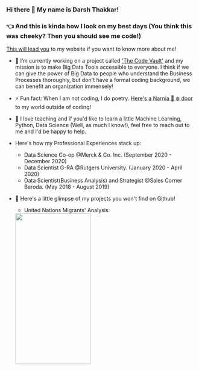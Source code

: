 ### Hi there 👋 My name is Darsh Thakkar!

### :point_left: And this is kinda how I look on my best days (You think this was cheeky? Then you should see me code!)

[This will lead you](https://www.darshth.com) to my website if you want to know more about me!

- 🔭 I’m currently working on a project called ['The Code Vault'](https://www.darshth.com/the-code-vault) and my mission is to make Big Data Tools accessible to everyone. I think if we can give the power of Big Data to people who understand the Business Processes thoroughly, but don't have a formal coding background, we can benefit an organization immensely!

- ⚡ Fun fact: When I am not coding, I do poetry. [Here's a Narnia :door: :snowflake: door](https://www.darshth.com/interests) to my world outside of coding! 

- 👯 I love teaching and if you'd like to learn a little Machine Learning, Python, Data Science (Well, as much I know!), feel free to reach out to me and I'd be happy to help.
- Here's how my Professional Experiences stack up:
  - Data Science Co-op @Merck & Co. Inc. (September 2020 - December 2020)
  - Data Scientist G-RA @Rutgers University. (January 2020 - April 2020)
  - Data Scientist(Business Analysis) and Strategist @Sales Corner Baroda. (May 2018 - August 2019)

- :mega: Here's a little glimpse of my projects you won't find on Github!
  - United Nations Migrants' Analysis:
  <img src="https://camo.githubusercontent.com/..." data-canonical-src="https://gyazo.com/eb5c5741b6a9a16c692170a41a49c858.png" width="200" height="400" /> 

<!--
**darshth/darshth** is a ✨ _special_ ✨ repository because its `README.md` (this file) appears on your GitHub profile.

Here are some ideas to get you started:

- 🔭 I’m currently working on ...
- 🌱 I’m currently learning ...
- 👯 I’m looking to collaborate on ...
- 🤔 I’m looking for help with ...
- 💬 Ask me about ...
- 📫 How to reach me: ...
- 😄 Pronouns: ...
- ⚡ Fun fact: ...
-->

